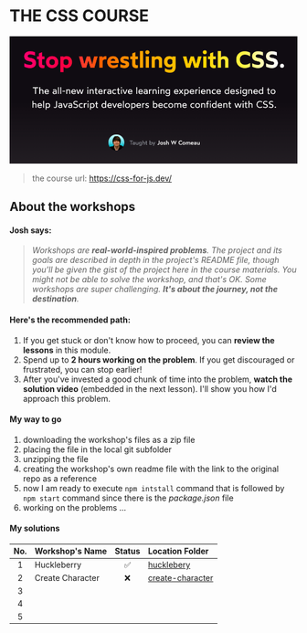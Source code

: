# THE CSS COURSE

![alt screenshot](https://github.com/jtrfs/css-for-js-workshops/blob/main/page_screenshot.png)

> the course url: https://css-for-js.dev/

## About the workshops

#### Josh says:

> _Workshops are **real-world-inspired problems**. The project and its goals are described in depth in the project's README file, though you'll be given the gist of the project here in the course materials. You might not be able to solve the workshop, and that's OK. Some workshops are super challenging. **It's about the journey, not the destination**._

#### Here's the recommended path:

1. If you get stuck or don't know how to proceed, you can **review the lessons** in this module.
2. Spend up to **2 hours working on the problem**. If you get discouraged or frustrated, you can stop earlier!
3. After you've invested a good chunk of time into the problem, **watch the solution video** (embedded in the next lesson). I'll show you how I'd approach this problem.

#### My way to go

1. downloading the workshop's files as a zip file
2. placing the file in the local git subfolder
3. unzipping the file
4. creating the workshop's own readme file with the link to the original repo as a reference
5. now I am ready to execute `npm intstall` command that is followed by `npm start` command since there is the _package.json_ file
6. working on the problems ...

#### My solutions

| No. | Workshop's Name  | Status | Location Folder                                                                                |
| :-: | :--------------- | :----: | :--------------------------------------------------------------------------------------------- |
|  1  | Huckleberry      |   ✅   | [hucklebery](https://github.com/jtrfs/css-for-js-workshops/tree/main/1-huckleberry)            |
|  2  | Create Character |   ❌   | [create-character](https://github.com/jtrfs/css-for-js-workshops/tree/main/2-create-character) |
|  3  |                  |        |                                                                                                |
|  4  |                  |        |                                                                                                |
|  5  |                  |        |                                                                                                |
